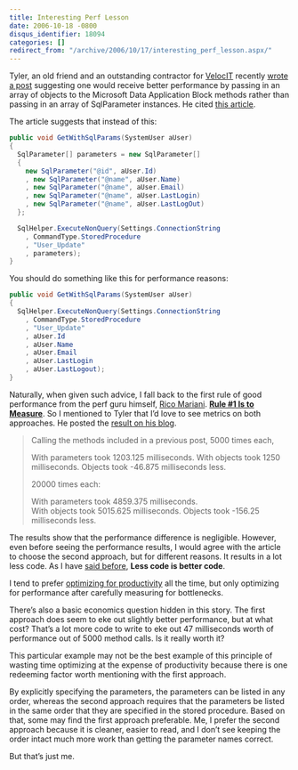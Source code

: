 ```yaml
---
title: Interesting Perf Lesson
date: 2006-10-18 -0800
disqus_identifier: 18094
categories: []
redirect_from: "/archive/2006/10/17/interesting_perf_lesson.aspx/"
---
```


Tyler, an old friend and an outstanding contractor for
[VelocIT](http://veloc-it.com/ "My Company") recently [wrote a
post](http://selectsoftwarethoughtsfromtyler.blogspot.com/2006/10/pass-parameters-as-objects-to-ms-data.html "Pass Parameters As Objects")
suggesting one would receive better performance by passing in an array
of objects to the Microsoft Data Application Block methods rather than
passing in an array of SqlParameter instances. He cited [this
article](http://www.informit.com/guides/content.asp?g=dotnet&seqNum=339&rl=1 "Informit .NET Reference Guide").

The article suggests that instead of this:

```csharp
public void GetWithSqlParams(SystemUser aUser)
{
  SqlParameter[] parameters = new SqlParameter[]
  {
    new SqlParameter("@id", aUser.Id)
    , new SqlParameter("@name", aUser.Name)
    , new SqlParameter("@name", aUser.Email)
    , new SqlParameter("@name", aUser.LastLogin)
    , new SqlParameter("@name", aUser.LastLogOut)
  };

  SqlHelper.ExecuteNonQuery(Settings.ConnectionString
    , CommandType.StoredProcedure
    , "User_Update"
    , parameters);
}
```

You should do something like this for performance reasons:

```csharp
public void GetWithSqlParams(SystemUser aUser)
{
  SqlHelper.ExecuteNonQuery(Settings.ConnectionString
    , CommandType.StoredProcedure
    , "User_Update"
    , aUser.Id
    , aUser.Name
    , aUser.Email
    , aUser.LastLogin
    , aUser.LastLogout);
}
```

Naturally, when given such advice, I fall back to the first rule of good
performance from the perf guru himself, [Rico
Mariani](http://blogs.msdn.com/ricom/default.aspx "Rico Mariani’s blog").
**[Rule \#1 Is to
Measure](http://blogs.msdn.com/ricom/archive/2003/12/02/40779.aspx "Good Talk On Performance Culture")**.
So I mentioned to Tyler that I’d love to see metrics on both approaches.
He posted the [result on his
blog](http://selectsoftwarethoughtsfromtyler.blogspot.com/2006/10/performance-follow-up-sqlhelper-object.html "Performance Follow Up").

> Calling the methods included in a previous post, 5000 times each,
>
> With parameters took 1203.125 milliseconds.
> With objects took 1250 milliseconds. 
> Objects took -46.875 milliseconds less.
>
> 20000 times each:
>
> With parameters took 4859.375 milliseconds.  
> With objects took 5015.625 milliseconds.
> Objects took -156.25 milliseconds less.

The results show that the performance difference is negligible. However,
even before seeing the performance results, I would agree with the
article to choose the second approach, but for different reasons. It
results in a lot less code. As I have [said
before](https://haacked.com/archive/2006/08/09/ASP.NETSupervisingControllerModelViewPresenterFromSchematicToUnitTestsToCode.aspx "Model-View-Presenter"),
**Less code is better code**.

I tend to prefer [optimizing for
productivity](https://haacked.com/archive/2006/09/13/Premature_Optimization_Considered_Healthy.aspx "Premature Optimization Healthy")
all the time, but only optimizing for performance after carefully
measuring for bottlenecks.

There’s also a basic economics question hidden in this story. The first
approach does seem to eke out slightly better performance, but at what
cost? That’s a lot more code to write to eke out 47 milliseconds worth
of performance out of 5000 method calls. Is it really worth it?

This particular example may not be the best example of this principle of
wasting time optimizing at the expense of productivity because there is
one redeeming factor worth mentioning with the first approach.

By explicitly specifying the parameters, the parameters can be listed in
any order, whereas the second approach requires that the parameters be
listed in the same order that they are specified in the stored
procedure. Based on that, some may find the first approach preferable.
Me, I prefer the second approach because it is cleaner, easier to read,
and I don’t see keeping the order intact much more work than getting the
parameter names correct.

But that’s just me.
